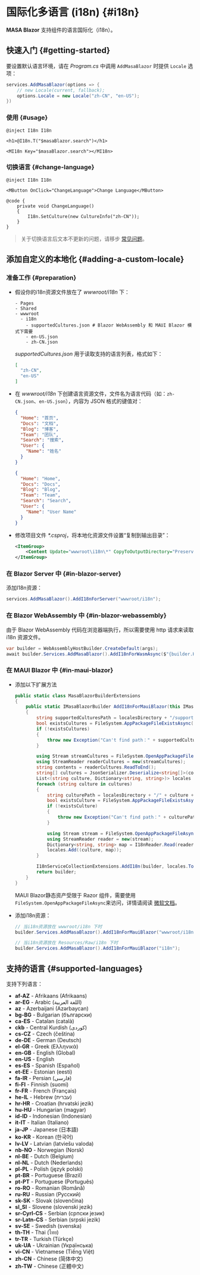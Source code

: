 ﻿# 国际化多语言 (i18n) {#i18n}

**MASA Blazor** 支持组件的语言国际化（i18n）。

## 快速入门 {#getting-started}

要设置默认语言环境，请在 _Program.cs_ 中调用 `AddMasaBlazor` 时提供 `Locale` 选项：

```csharp Program.cs
services.AddMasaBlazor(options => {
    // new Locale(current, fallback);
    options.Locale = new Locale("zh-CN", "en-US");
})
```

### 使用 {#usage}

```razor
@inject I18n I18n

<h1>@I18n.T("$masaBlazor.search")</h1>

<MI18n Key="$masaBlazor.search"></MI18n>
```

### 切换语言 {#change-language}

``` razor
@inject I18n I18n

<MButton OnClick="ChangeLanguage">Change Language</MButton>

@code {
    private void ChangeLanguage()
    {
        I18n.SetCulture(new CultureInfo("zh-CN"));
    }
}
```

> 关于切换语言后文本不更新的问题，请移步 [常见问题](/blazor/getting-started/frequently-asked-questions)。

## 添加自定义的本地化 {#adding-a-custom-locale}

### 准备工作 {#preparation}

- 假设你的i18n资源文件放在了 _wwwroot/i18n_ 下：

  ``` shell
  - Pages
  - Shared
  - wwwroot
    - i18n
      - supportedCultures.json # Blazor WebAssembly 和 MAUI Blazor 模式下需要
      - en-US.json
      - zh-CN.json
  ```
  
  _supportedCultures.json_ 用于读取支持的语言列表，格式如下：
  
  ```json wwwroot/i18n/supportedCultures.json
  [
    "zh-CN",
    "en-US"
  ]
  ```
  
- 在 _wwwroot/i18n_ 下创建语言资源文件，文件名为语言代码（如：`zh-CN.json`、`en-US.json`），内容为 JSON 格式的键值对：

  ```json wwwroot/i18n/zh-CN.json
  {
    "Home": "首页",
    "Docs": "文档",
    "Blog": "博客",
    "Team": "团队",
    "Search": "搜索",
    "User": {
      "Name": "姓名"
    }
  }
  ```
  
  ```json wwwroot/i18n/en-US.json
  {
    "Home": "Home",
    "Docs": "Docs",
    "Blog": "Blog",
    "Team": "Team",
    "Search": "Search",
    "User": {
      "Name": "User Name"
    }
  }
  ```

- 修改项目文件 _*.csproj_，将本地化资源文件设置“复制到输出目录”：

  ```xml
  <ItemGroup>
      <Content Update="wwwroot\i18n\*" CopyToOutputDirectory="PreserveNewest" />
  </ItemGroup>
  ```

### 在 Blazor Server 中 {#in-blazor-server}

添加I18n资源：

```csharp Program.cs
services.AddMasaBlazor().AddI18nForServer("wwwroot/i18n");
```

### 在 Blazor WebAssembly 中 {#in-blazor-webassembly}

由于 Blazor WebAssembly 代码在浏览器端执行，所以需要使用 http 请求来读取 i18n 资源文件。

```csharp Program.cs
var builder = WebAssemblyHostBuilder.CreateDefault(args);
await builder.Services.AddMasaBlazor().AddI18nForWasmAsync($"{builder.HostEnvironment.BaseAddress}/wwwroot/i18n");
```

### 在 MAUI Blazor 中 {#in-maui-blazor}

- 添加以下扩展方法

  ```csharp
  public static class MasaBlazorBuilderExtensions
  {
      public static IMasaBlazorBuilder AddI18nForMauiBlazor(this IMasaBlazorBuilder builder, string localesDirectory)
      {
          string supportedCulturesPath = localesDirectory + "/supportedCultures.json";
          bool existsCultures = FileSystem.AppPackageFileExistsAsync(supportedCulturesPath).Result;
          if (!existsCultures)
          {
              throw new Exception("Can't find path：" + supportedCulturesPath);
          }
  
          using Stream streamCultures = FileSystem.OpenAppPackageFileAsync(supportedCulturesPath).Result;
          using StreamReader readerCultures = new(streamCultures);
          string contents = readerCultures.ReadToEnd();
          string[] cultures = JsonSerializer.Deserialize<string[]>(contents) ?? throw new Exception("Failed to read supportedCultures json file data!");
          List<(string culture, Dictionary<string, string>)> locales = new();
          foreach (string culture in cultures)
          {
              string culturePath = localesDirectory + "/" + culture + ".json";
              bool existsCulture = FileSystem.AppPackageFileExistsAsync(culturePath).Result;
              if (!existsCulture)
              {
                  throw new Exception("Can't find path：" + culturePath);
              }
  
              using Stream stream = FileSystem.OpenAppPackageFileAsync(culturePath).Result;
              using StreamReader reader = new(stream);
              Dictionary<string, string> map = I18nReader.Read(reader.ReadToEnd());
              locales.Add((culture, map));
          }
  
          I18nServiceCollectionExtensions.AddI18n(builder, locales.ToArray());
          return builder;
      }
  }
  ```

  MAUI Blazor静态资产受限于 Razor 组件，需要使用`FileSystem.OpenAppPackageFileAsync`来访问，详情请阅读 [微软文档](https://learn.microsoft.com/zh-cn/aspnet/core/blazor/hybrid/static-files?view=aspnetcore-7.0#static-assets-limited-to-razor-components)。

- 添加i18n资源：

  ```csharp MauiProgram.cs
  // 当i18n资源放在 wwwroot/i18n 下时
  builder.Services.AddMasaBlazor().AddI18nForMauiBlazor("wwwroot/i18n");
  ```
  
  ```csharp MauiProgram.cs
  // 当i18n资源放在 Resources/Raw/i18n 下时
  builder.Services.AddMasaBlazor().AddI18nForMauiBlazor("i18n");
  ```

## 支持的语言 {#supported-languages}

支持下列语言：

* **af-AZ** - Afrikaans (Afrikaans)
* **ar-EG** - Arabic (اللغة العربية)
* **az** - Azerbaijani (Azərbaycan)
* **bg-BG** - Bulgarian (български)
* **ca-ES** - Catalan (català)
* **ckb** - Central Kurdish (کوردی)
* **cs-CZ** - Czech (čeština)
* **de-DE** - German (Deutsch)
* **el-GR** - Greek (Ελληνικά)
* **en-GB** - English (Global)
* **en-US** - English
* **es-ES** - Spanish (Español)
* **et-EE** - Estonian (eesti)
* **fa-IR** - Persian (فارسی)
* **fi-FI** - Finnish (suomi)
* **fr-FR** - French (Français)
* **he-IL** - Hebrew (עברית)
* **hr-HR** - Croatian (hrvatski jezik)
* **hu-HU** - Hungarian (magyar)
* **id-ID** - Indonesian (Indonesian)
* **it-IT** - Italian (Italiano)
* **ja-JP** - Japanese (日本語)
* **ko-KR** - Korean (한국어)
* **lv-LV** - Latvian (latviešu valoda)
* **nb-NO** - Norwegian (Norsk)
* **nl-BE** - Dutch (Belgium)
* **nl-NL** - Dutch (Nederlands)
* **pl-PL** - Polish (język polski)
* **pt-BR** - Portuguese (Brazil)
* **pt-PT** - Portuguese (Português)
* **ro-RO** - Romanian (Română)
* **ru-RU** - Russian (Русский)
* **sk-SK** - Slovak (slovenčina)
* **sl_SI** - Slovene (slovenski jezik)
* **sr-Cyrl-CS** - Serbian (српски језик)
* **sr-Latn-CS** - Serbian (srpski jezik)
* **sv-SE** - Swedish (svenska)
* **th-TH** - Thai (ไทย)
* **tr-TR** - Turkish (Türkçe)
* **uk-UA** - Ukrainian (Українська)
* **vi-CN** - Vietnamese (Tiếng Việt)
* **zh-CN** - Chinese (简体中文)
* **zh-TW** - Chinese (正體中文)
